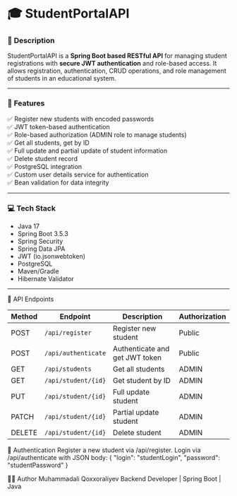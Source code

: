 # 🎓 StudentPortalAPI

### 📌 **Description**
StudentPortalAPI is a **Spring Boot based RESTful API** for managing student registrations with **secure JWT authentication** and role-based access. It allows registration, authentication, CRUD operations, and role management of students in an educational system.

---

### 🚀 **Features**
✅ Register new students with encoded passwords  
✅ JWT token-based authentication  
✅ Role-based authorization (ADMIN role to manage students)  
✅ Get all students, get by ID  
✅ Full update and partial update of student information  
✅ Delete student record  
✅ PostgreSQL integration  
✅ Custom user details service for authentication  
✅ Bean validation for data integrity

---

### 💻 **Tech Stack**
- Java 17
- Spring Boot 3.5.3
- Spring Security
- Spring Data JPA
- JWT (io.jsonwebtoken)
- PostgreSQL
- Maven/Gradle
- Hibernate Validator

---

📡 API Endpoints

| Method | Endpoint            | Description                    | Authorization |
| ------ | ------------------- | ------------------------------ | ------------- |
| POST   | `/api/register`     | Register new student           | Public        |
| POST   | `/api/authenticate` | Authenticate and get JWT token | Public        |
| GET    | `/api/students`     | Get all students               | ADMIN         |
| GET    | `/api/student/{id}` | Get student by ID              | ADMIN         |
| PUT    | `/api/student/{id}` | Full update student            | ADMIN         |
| PATCH  | `/api/student/{id}` | Partial update student         | ADMIN         |
| DELETE | `/api/student/{id}` | Delete student                 | ADMIN         |


🔑 Authentication
Register a new student via /api/register.
Login via /api/authenticate with JSON body:
{
  "login": "studentLogin",
  "password": "studentPassword"
}

👨‍💻 Author
Muhammadali Qoxxoraliyev
Backend Developer | Spring Boot | Java
